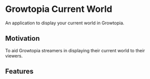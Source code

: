 # Growtopia Current World
An application to display your current world in Growtopia.

## Motivation
To aid Growtopia streamers in displaying their current world to their viewers.

## Features

